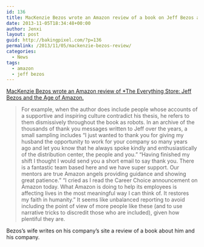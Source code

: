 ```yaml
---
id: 136
title: MacKenzie Bezos wrote an Amazon review of a book on Jeff Bezos and Amazon
date: 2013-11-05T18:34:48+00:00
author: Jenxi
layout: post
guid: http://bakingpixel.com/?p=136
permalink: /2013/11/05/mackenzie-bezos-review/
categories:
  - News
tags:
  - amazon
  - jeff bezos
---
```

[MacKenzie Bezos wrote an Amazon review of *The Everything Store: Jeff Bezos and the Age of Amazon.](http://www.amazon.com/review/R2I0T26SV0ELPP/ref=cm_cr_pr_perm?ie=UTF8&ASIN=0316219266&linkCode=&nodeID=&tag=)

> For example, when the author does include people whose accounts of a supportive and inspiring culture contradict his thesis, he refers to them dismissively throughout the book as robots. In an archive of the thousands of thank you messages written to Jeff over the years, a small sampling includes “I just wanted to thank you for giving my husband the opportunity to work for your company so many years ago and let you know that he always spoke kindly and enthusiastically of the distribution center, the people and you.” “Having finished my shift I thought I would send you a short email to say thank you. There is a fantastic team based here and we have super support. Our mentors are true Amazon angels providing guidance and showing great patience.” “I cried as I read the Career Choice announcement on Amazon today. What Amazon is doing to help its employees is affecting lives in the most meaningful way I can think of. It restores my faith in humanity.” It seems like unbalanced reporting to avoid including the point of view of more people like these (and to use narrative tricks to discredit those who are included), given how plentiful they are. 

Bezos&#8217;s wife writes on his company&#8217;s site a review of a book about him and his company.